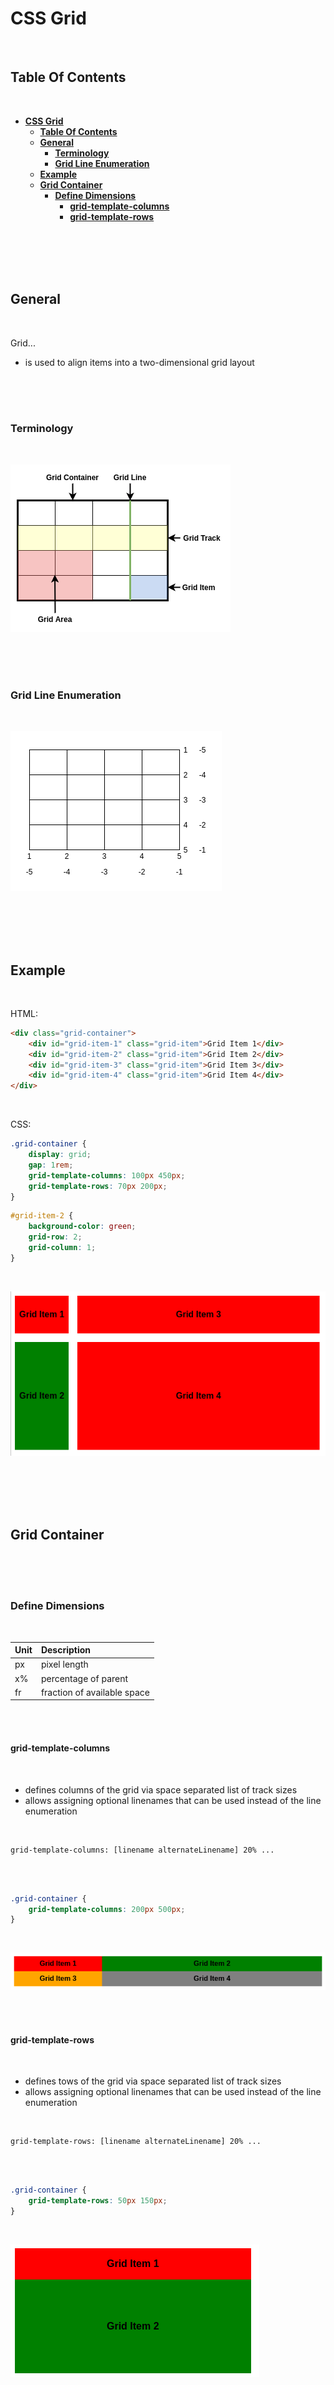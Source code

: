 # **CSS Grid**
<br>

## **Table Of Contents**
<br>

- [**CSS Grid**](#css-grid)
  - [**Table Of Contents**](#table-of-contents)
  - [**General**](#general)
    - [**Terminology**](#terminology)
    - [**Grid Line Enumeration**](#grid-line-enumeration)
  - [**Example**](#example)
  - [**Grid Container**](#grid-container)
    - [**Define Dimensions**](#define-dimensions)
      - [**grid-template-columns**](#grid-template-columns)
      - [**grid-template-rows**](#grid-template-rows)

<br>
<br>
<br>
<br>

## **General**
<br>

Grid...
* is used to align items into a two-dimensional grid layout

<br>
<br>
<br>

### **Terminology**
<br>

![Screenshot](./pictures/grid/screenshot_grid_terminology.png)

<br>
<br>
<br>

### **Grid Line Enumeration**
<br>

![Screenshot](./pictures/grid/screenshot_grid_grid_line_enumeration.png) 

<br>
<br>
<br>
<br>

## **Example**
<br>

HTML:
```html
<div class="grid-container">
    <div id="grid-item-1" class="grid-item">Grid Item 1</div>
    <div id="grid-item-2" class="grid-item">Grid Item 2</div>
    <div id="grid-item-3" class="grid-item">Grid Item 3</div>
    <div id="grid-item-4" class="grid-item">Grid Item 4</div>
</div>
```

<br>

CSS:

```css
.grid-container {
    display: grid;
    gap: 1rem;
    grid-template-columns: 100px 450px;
    grid-template-rows: 70px 200px;
}
```

```css
#grid-item-2 {
    background-color: green;
    grid-row: 2;
    grid-column: 1;
}
```

<br>

![Screenshot](./pictures/grid/screenshot_grid_example.png)

<br>
<br>
<br>
<br>

## **Grid Container**
<br>
<br>
<br>

### **Define Dimensions**
<br>

|Unit |Description                 |
|:----|:---------------------------|
|px   |pixel length                |
|x%   |percentage of parent        |
|fr   |fraction of available space |

<br>
<br>

#### **grid-template-columns**
<br>

* defines columns of the grid via space separated list of track sizes
* allows assigning optional linenames that can be used instead of the line enumeration

<br>

```
grid-template-columns: [linename alternateLinename] 20% ...
```

<br>
<br>

```css
.grid-container {
    grid-template-columns: 200px 500px;
}
```

<br>

![Screenshot](./pictures/grid/screenshot_grid_template_columns.png)

<br>
<br>

#### **grid-template-rows**
<br>

* defines tows of the grid via space separated list of track sizes
* allows assigning optional linenames that can be used instead of the line enumeration

<br>

```
grid-template-rows: [linename alternateLinename] 20% ...
```

<br>
<br>

```css
.grid-container {
    grid-template-rows: 50px 150px;
}
```

<br>

![Screenshot](./pictures/grid/screenshot_grid_template_rows.png)
